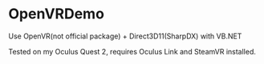 # OpenVRDemo

Use OpenVR(not official package) + Direct3D11(SharpDX) with VB.NET

Tested on my Oculus Quest 2, requires Oculus Link and SteamVR installed.

